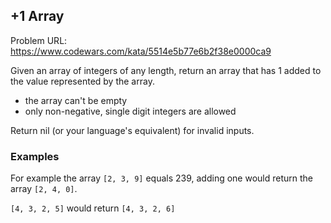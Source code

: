 ## +1 Array

Problem URL: https://www.codewars.com/kata/5514e5b77e6b2f38e0000ca9

Given an array of integers of any length, return an array that has 1 added to the value represented by the array.

* the array can't be empty
* only non-negative, single digit integers are allowed

Return nil (or your language's equivalent) for invalid inputs.

### Examples

For example the array `[2, 3, 9]` equals 239, adding one would return the array `[2, 4, 0]`.

`[4, 3, 2, 5]` would return `[4, 3, 2, 6]`
